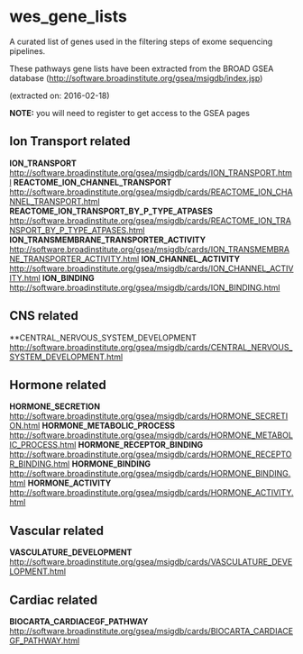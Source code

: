 # wes_gene_lists
A curated list of genes used in the filtering steps of exome sequencing pipelines.

These pathways gene lists have been extracted from the BROAD GSEA database (http://software.broadinstitute.org/gsea/msigdb/index.jsp)

(extracted on: 2016-02-18)

**NOTE:** you will need to register to get access to the GSEA pages

## Ion Transport related
**ION_TRANSPORT**
http://software.broadinstitute.org/gsea/msigdb/cards/ION_TRANSPORT.html
**REACTOME_ION_CHANNEL_TRANSPORT**
http://software.broadinstitute.org/gsea/msigdb/cards/REACTOME_ION_CHANNEL_TRANSPORT.html
**REACTOME_ION_TRANSPORT_BY_P_TYPE_ATPASES**
http://software.broadinstitute.org/gsea/msigdb/cards/REACTOME_ION_TRANSPORT_BY_P_TYPE_ATPASES.html
**ION_TRANSMEMBRANE_TRANSPORTER_ACTIVITY**
http://software.broadinstitute.org/gsea/msigdb/cards/ION_TRANSMEMBRANE_TRANSPORTER_ACTIVITY.html
**ION_CHANNEL_ACTIVITY**
http://software.broadinstitute.org/gsea/msigdb/cards/ION_CHANNEL_ACTIVITY.html
**ION_BINDING**
http://software.broadinstitute.org/gsea/msigdb/cards/ION_BINDING.html

## CNS related
**CENTRAL_NERVOUS_SYSTEM_DEVELOPMENT
http://software.broadinstitute.org/gsea/msigdb/cards/CENTRAL_NERVOUS_SYSTEM_DEVELOPMENT.html

## Hormone related
**HORMONE_SECRETION**
http://software.broadinstitute.org/gsea/msigdb/cards/HORMONE_SECRETION.html
**HORMONE_METABOLIC_PROCESS**
http://software.broadinstitute.org/gsea/msigdb/cards/HORMONE_METABOLIC_PROCESS.html
**HORMONE_RECEPTOR_BINDING**
http://software.broadinstitute.org/gsea/msigdb/cards/HORMONE_RECEPTOR_BINDING.html
**HORMONE_BINDING**
http://software.broadinstitute.org/gsea/msigdb/cards/HORMONE_BINDING.html
**HORMONE_ACTIVITY**
http://software.broadinstitute.org/gsea/msigdb/cards/HORMONE_ACTIVITY.html

## Vascular related
**VASCULATURE_DEVELOPMENT**
http://software.broadinstitute.org/gsea/msigdb/cards/VASCULATURE_DEVELOPMENT.html

## Cardiac related
**BIOCARTA_CARDIACEGF_PATHWAY**
http://software.broadinstitute.org/gsea/msigdb/cards/BIOCARTA_CARDIACEGF_PATHWAY.html
